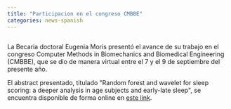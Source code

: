 ```yaml
---
title: "Participacion en el congreso CMBBE"
categories: news-spanish
---
```


<div class="image-post-container">
    <img src="2021-09-08.jpg" title="" />
</div>

La Becaria doctoral Eugenia Moris presentó el avance de su trabajo en el congreso Computer Methods in Biomechanics and Biomedical Engineering (CMBBE), que se dio de manera virtual entre el 7 y el 9 de septiembre del presente año.

El abstract presentado, titulado "Random forest and wavelet for sleep scoring: a deeper analysis in age subjects and early-late sleep", se encuentra disponible de forma online en [este link](https://www.cmbbe-symposium.com/wp-content/uploads/2021/09/CMBBE-2021-Abstract-Book_web-1.pdf).